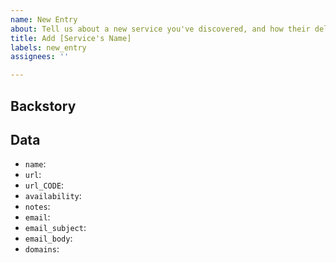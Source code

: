 ```yaml
---
name: New Entry
about: Tell us about a new service you've discovered, and how their deletion process works
title: Add [Service's Name]
labels: new_entry
assignees: ''

---
```


## Backstory

<!-- Tell us in short about how you approached the deletion request and how it went. -->

## Data

- `name`: <!-- The name of the service -->
- `url`: <!-- The url of the account-deletion page. If none exists, the url should be a contact or help page explaining the deletion process. -->
- `url_CODE`: <!-- *(optional)* Use the language `CODE` as suffix of the url field to use language-specific deletion codes, shown on the respective language page -->
- `availability`: <!-- Use one of the following difficulties downloadable/partially/unfinished/lost/unavailable/demo, to learn more about all of the different difficulties [press here](https://github.com/jdm-contrib/justdelete.me-chrome-extension](https://github.com/jdm-contrib/jdm/blob/master/CONTRIBUTING.md). -->
- `notes`: <!-- *(optional)* Notes will be shown when someone presses the "more info" button on that service's deletion listing. Notes include additional information people might need to delete their accounts. -->
- `email`: <!-- *(optional)* If you have to send an email to a company to delete your account, then add the email address here. -->
- `email_subject`: <!-- *(optional)* Set the subject for the email here. If unset, the default text is "Account Deletion Request". -->
- `email_body`: <!-- *(optional)* Set the body of the email here. If unset, the default text is "Please delete my account, my username is XXXXXX". -->
- `domains`: <!-- This is used by our [Browser Extensions](https://github.com/jdm-contrib). -->
